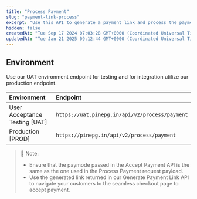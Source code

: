 ```yaml
---
title: "Process Payment"
slug: "payment-link-process"
excerpt: "Use this API to generate a payment link and process the payment."
hidden: false
createdAt: "Tue Sep 17 2024 07:03:28 GMT+0000 (Coordinated Universal Time)"
updatedAt: "Tue Jan 21 2025 09:12:44 GMT+0000 (Coordinated Universal Time)"
---
```

## Environment

Use our UAT environment endpoint for testing and for integration utilize our production endpoint.

| Environment                   | Endpoint                                       |
| :---------------------------- | :--------------------------------------------- |
| User Acceptance Testing [UAT] | `https://uat.pinepg.in/api/v2/process/payment` |
| Production [PROD]             | `https://pinepg.in/api/v2/process/payment`     |

> 📘 Note:
> 
> - Ensure that the paymode passed in the Accept Payment API is the same as the one used in the Process Payment request payload.
> - Use the generated link returned in our Generate Payment Link API to navigate your customers to the seamless checkout page to accept payment.
